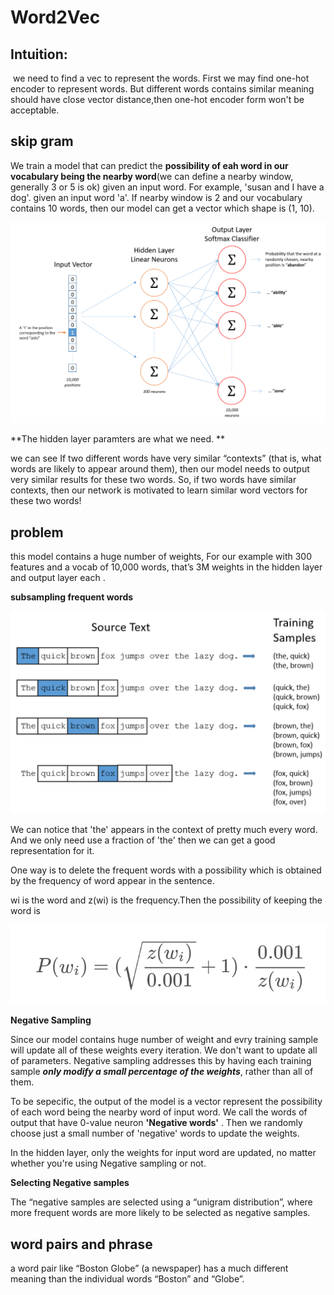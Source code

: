 # Word2Vec

## Intuition:

​	we need to find a vec to represent the words. First we may find one-hot encoder to represent words. But different words contains similar meaning should have close vector distance,then one-hot encoder form won't be acceptable.

## skip gram

We train a model that can predict the **possibility of eah word in our vocabulary being the nearby word**(we can define a nearby window, generally 3 or 5 is ok) given an input word. For example, 'susan and I have a dog'. given an input word 'a'. If nearby window is 2 and our vocabulary contains 10 words, then our model can get a vector which shape is (1, 10). 

![]( https://github.com/ChrisWang10/NLP/raw/master/img/skip-gram.png )

**The hidden layer paramters are what we need. **

we can see  If two different words have very similar “contexts” (that is, what words are likely to appear around them), then our model needs to output very similar results for these two words. So, if two words have similar contexts, then our network is motivated to learn similar word vectors for these two words! 



## problem

this model contains a huge number of weights,  For our example with 300 features and a vocab of 10,000 words, that’s 3M weights in the hidden layer and output layer each .

**subsampling frequent words**

![]( https://github.com/ChrisWang10/NLP/raw/master/img/training-sample.png )

We can notice that 'the' appears in the context of pretty much every word. And we only need use a fraction of 'the' then we can get a good representation for it.

One way is to delete the frequent words with a possibility which is obtained by the frequency of word appear in the sentence.

wi is the word and z(wi) is the frequency.Then the possibility of keeping the word is 

![](https://github.com/ChrisWang10/NLP/raw/master/img/possiblility.png)

**Negative Sampling**

Since our model contains huge number of weight and evry training sample will update all of these weights every iteration. We don't want to update all of parameters. Negative sampling addresses this by having each training sample ***only modify a small percentage of the weights***, rather than all of them.  

To be sepecific, the output of the model is a vector represent the possibility of each word being the nearby word of input word. We call the words of output that have 0-value neuron **'Negative words'** . Then we randomly choose just a small number of 'negative' words to update the weights.

In the hidden layer, only the weights for input word are updated, no matter whether you're using Negative sampling or not.

**Selecting Negative samples**

 The “negative samples  are selected using a “unigram distribution”, where more frequent words are more likely to be selected as negative samples. 



## word pairs and phrase

 a word pair like “Boston Globe” (a newspaper) has a much different meaning than the individual words “Boston” and “Globe”. 